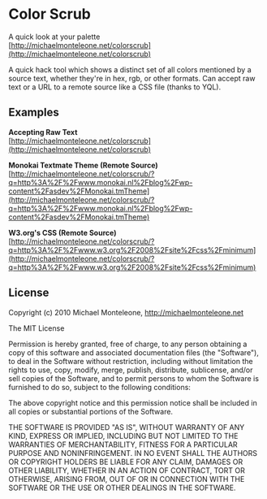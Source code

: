 Color Scrub
===========
A quick look at your palette  
[http://michaelmonteleone.net/colorscrub](http://michaelmonteleone.net/colorscrub)  

A quick hack tool which shows a distinct set of all colors mentioned by a source text, whether they're in hex, rgb, or other formats.  Can accept raw text or a URL to a remote source like a CSS file (thanks to YQL).  

Examples
--------

**Accepting Raw Text**  
[http://michaelmonteleone.net/colorscrub](http://michaelmonteleone.net/colorscrub)  

**Monokai Textmate Theme (Remote Source)**  
[http://michaelmonteleone.net/colorscrub/?q=http%3A%2F%2Fwww.monokai.nl%2Fblog%2Fwp-content%2Fasdev%2FMonokai.tmTheme](http://michaelmonteleone.net/colorscrub/?q=http%3A%2F%2Fwww.monokai.nl%2Fblog%2Fwp-content%2Fasdev%2FMonokai.tmTheme)  

**W3.org's CSS (Remote Source)**  
[http://michaelmonteleone.net/colorscrub/?q=http%3A%2F%2Fwww.w3.org%2F2008%2Fsite%2Fcss%2Fminimum](http://michaelmonteleone.net/colorscrub/?q=http%3A%2F%2Fwww.w3.org%2F2008%2Fsite%2Fcss%2Fminimum)  

License
-------

Copyright (c) 2010 Michael Monteleone, http://michaelmonteleone.net

The MIT License

Permission is hereby granted, free of charge, to any person obtaining
a copy of this software and associated documentation files (the
"Software"), to deal in the Software without restriction, including
without limitation the rights to use, copy, modify, merge, publish,
distribute, sublicense, and/or sell copies of the Software, and to
permit persons to whom the Software is furnished to do so, subject to
the following conditions:

The above copyright notice and this permission notice shall be
included in all copies or substantial portions of the Software.

THE SOFTWARE IS PROVIDED "AS IS", WITHOUT WARRANTY OF ANY KIND,
EXPRESS OR IMPLIED, INCLUDING BUT NOT LIMITED TO THE WARRANTIES OF
MERCHANTABILITY, FITNESS FOR A PARTICULAR PURPOSE AND
NONINFRINGEMENT. IN NO EVENT SHALL THE AUTHORS OR COPYRIGHT HOLDERS BE
LIABLE FOR ANY CLAIM, DAMAGES OR OTHER LIABILITY, WHETHER IN AN ACTION
OF CONTRACT, TORT OR OTHERWISE, ARISING FROM, OUT OF OR IN CONNECTION
WITH THE SOFTWARE OR THE USE OR OTHER DEALINGS IN THE SOFTWARE.

